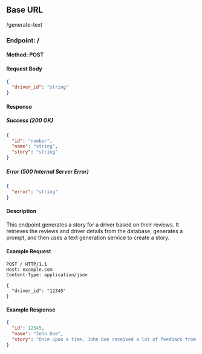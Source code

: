 ## Base URL

/generate-text

### Endpoint: /

#### Method: POST

#### Request Body

```json
{
  "driver_id": "string"
}
```

#### Response

##### Success (200 OK)

```json
{
  "id": "number",
  "name": "string",
  "story": "string"
}
```

##### Error (500 Internal Server Error)

```json
{
  "error": "string"
}
```

#### Description

This endpoint generates a story for a driver based on their reviews. It retrieves the reviews and driver details from the database, generates a prompt, and then uses a text generation service to create a story.

#### Example Request

```http
POST / HTTP/1.1
Host: example.com
Content-Type: application/json

{
  "driver_id": "12345"
}
```

#### Example Response

```json
{
  "id": 12345,
  "name": "John Doe",
  "story": "Once upon a time, John Doe received a lot of feedback from his passengers. ..."
}
```
